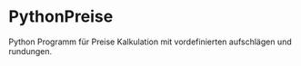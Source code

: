 # PythonPreise
Python Programm für Preise Kalkulation mit vordefinierten aufschlägen und rundungen.
